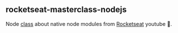 ## rocketseat-masterclass-nodejs
Node [class](https://www.youtube.com/watch?v=DiXbJL3iWVs) about native node modules from [Rocketseat](https://www.youtube.com/channel/UCSfwM5u0Kce6Cce8_S72olg) youtube :rocket:.
